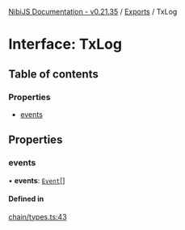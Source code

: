 [NibiJS Documentation - v0.21.35](../intro.md) / [Exports](../modules.md) / TxLog

# Interface: TxLog

## Table of contents

### Properties

- [events](TxLog.md#events)

## Properties

### events

• **events**: [`Event`](Event.md)[]

#### Defined in

[chain/types.ts:43](https://github.com/NibiruChain/ts-sdk/blob/1da2942/packages/nibijs/src/chain/types.ts#L43)
